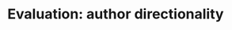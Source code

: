 ---
title: 'Evaluation: author directionality'
field: 'is.evaluation.authorDirectionality'
slug: 'resource-description-evaluation-author-directionality'
description: 'select from control list'
required: False
vocabulary: 'resource-description-evaluation-author-directionality.txt'
policy: 'Controlled value. Single select from control list.'
---